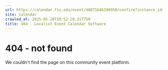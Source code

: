 ```yaml
---
url: https://calendar.fiu.edu/event/48871646390950/confirm?instance_id=49163433526610&return=https%3A%2F%2Fcalendar.fiu.edu%2F
site: Calendar
crawled_at: 2025-05-20T10:52:20.317750
title: 404 - Localist Event Calendar Software
---
```


# 404 - not found
We couldn't find the page on this community event platform.
